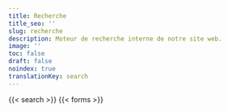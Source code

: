 ```yaml
---
title: Recherche
title_seo: ''
slug: recherche
description: Moteur de recherche interne de notre site web.
image: ''
toc: false
draft: false
noindex: true
translationKey: search
---
```

{{< search >}}
{{< forms >}}
